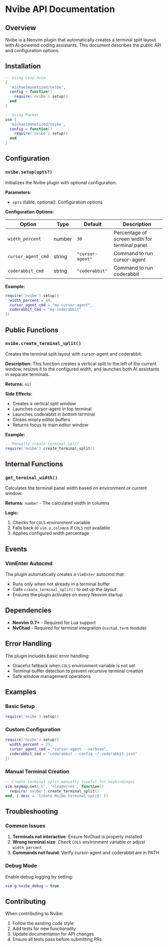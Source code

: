 # Nvibe API Documentation

## Overview

Nvibe is a Neovim plugin that automatically creates a terminal split layout with AI-powered coding assistants. This document describes the public API and configuration options.

## Installation

```lua
-- Using Lazy.nvim
{
  'michaelmonetized/nvibe',
  config = function()
    require('nvibe').setup()
  end
}

-- Using Packer
use {
  'michaelmonetized/nvibe',
  config = function()
    require('nvibe').setup()
  end
}
```

## Configuration

### `nvibe.setup(opts?)`

Initializes the Nvibe plugin with optional configuration.

**Parameters:**
- `opts` (table, optional): Configuration options

**Configuration Options:**

| Option | Type | Default | Description |
|--------|------|---------|-------------|
| `width_percent` | number | `30` | Percentage of screen width for terminal panel |
| `cursor_agent_cmd` | string | `"cursor-agent"` | Command to run cursor-agent |
| `coderabbit_cmd` | string | `"coderabbit"` | Command to run coderabbit |

**Example:**
```lua
require('nvibe').setup({
  width_percent = 40,
  cursor_agent_cmd = "my-cursor-agent",
  coderabbit_cmd = "my-coderabbit"
})
```

## Public Functions

### `nvibe.create_terminal_split()`

Creates the terminal split layout with cursor-agent and coderabbit.

**Description:**
This function creates a vertical split to the left of the current window, resizes it to the configured width, and launches both AI assistants in separate terminals.

**Returns:** `nil`

**Side Effects:**
- Creates a vertical split window
- Launches cursor-agent in top terminal
- Launches coderabbit in bottom terminal
- Closes empty editor buffers
- Returns focus to main editor window

**Example:**
```lua
-- Manually create terminal split
require('nvibe').create_terminal_split()
```

## Internal Functions

### `get_terminal_width()`

Calculates the terminal panel width based on environment or current window.

**Returns:** `number` - The calculated width in columns

**Logic:**
1. Checks for `COLS` environment variable
2. Falls back to `vim.o.columns` if `COLS` not available
3. Applies configured width percentage

## Events

### VimEnter Autocmd

The plugin automatically creates a `VimEnter` autocmd that:
- Runs only when not already in a terminal buffer
- Calls `create_terminal_split()` to set up the layout
- Ensures the plugin activates on every Neovim startup

## Dependencies

- **Neovim 0.7+** - Required for Lua support
- **NvChad** - Required for terminal integration (`nvchad.term` module)

## Error Handling

The plugin includes basic error handling:
- Graceful fallback when `COLS` environment variable is not set
- Terminal buffer detection to prevent recursive terminal creation
- Safe window management operations

## Examples

### Basic Setup
```lua
require('nvibe').setup()
```

### Custom Configuration
```lua
require('nvibe').setup({
  width_percent = 25,
  cursor_agent_cmd = "cursor-agent --verbose",
  coderabbit_cmd = "coderabbit --config ~/.coderabbit.json"
})
```

### Manual Terminal Creation
```lua
-- Create terminal split manually (useful for keybindings)
vim.keymap.set('n', '<leader>nt', function()
  require('nvibe').create_terminal_split()
end, { desc = 'Create Nvibe terminal split' })
```

## Troubleshooting

### Common Issues

1. **Terminals not interactive**: Ensure NvChad is properly installed
2. **Wrong terminal size**: Check `COLS` environment variable or adjust `width_percent`
3. **Commands not found**: Verify cursor-agent and coderabbit are in PATH

### Debug Mode

Enable debug logging by setting:
```lua
vim.g.nvibe_debug = true
```

## Contributing

When contributing to Nvibe:
1. Follow the existing code style
2. Add tests for new functionality
3. Update documentation for API changes
4. Ensure all tests pass before submitting PRs